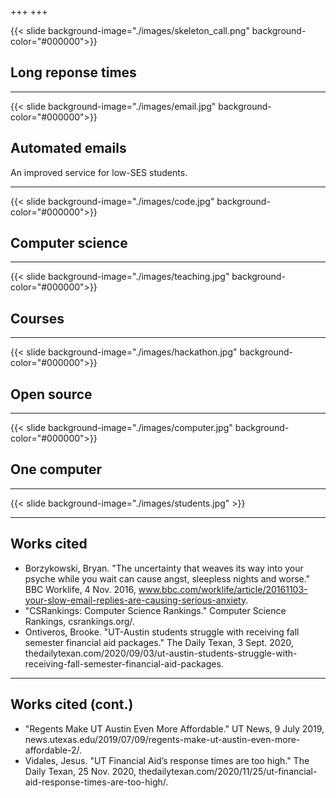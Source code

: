 +++
+++

{{< slide background-image="./images/skeleton_call.png" background-color="#000000">}}

## Long reponse times

---

{{< slide background-image="./images/email.jpg" background-color="#000000">}}

## Automated emails

An improved service for low-SES students.

---

{{< slide background-image="./images/code.jpg" background-color="#000000">}}

## Computer science

---

{{< slide background-image="./images/teaching.jpg" background-color="#000000">}}

## Courses

---

{{< slide background-image="./images/hackathon.jpg" background-color="#000000">}}

## Open source

---

{{< slide background-image="./images/computer.jpg" background-color="#000000">}}

## One computer

---

{{< slide background-image="./images/students.jpg" >}}

---

## Works cited

- Borzykowski, Bryan. "The uncertainty that weaves its way into your psyche while you wait can cause angst, sleepless nights and worse." BBC Worklife, 4 Nov. 2016, www.bbc.com/worklife/article/20161103-your-slow-email-replies-are-causing-serious-anxiety.
- "CSRankings: Computer Science Rankings." Computer Science Rankings, csrankings.org/.
- Ontiveros, Brooke. "UT-Austin students struggle with receiving fall semester financial aid packages." The Daily Texan, 3 Sept. 2020, thedailytexan.com/2020/09/03/ut-austin-students-struggle-with-receiving-fall-semester-financial-aid-packages.

---

## Works cited (cont.)

- "Regents Make UT Austin Even More Affordable." UT News, 9 July 2019, news.utexas.edu/2019/07/09/regents-make-ut-austin-even-more-affordable-2/.
- Vidales, Jesus. "UT Financial Aid’s response times are too high." The Daily Texan, 25 Nov. 2020, thedailytexan.com/2020/11/25/ut-financial-aid-response-times-are-too-high/.
